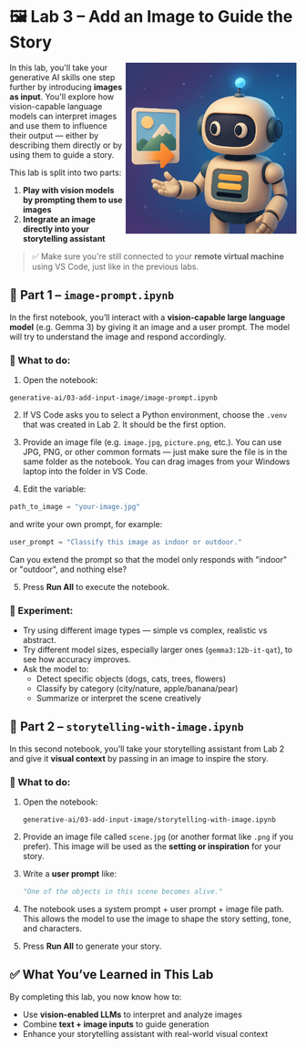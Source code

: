 
# 🖼️ Lab 3 – Add an Image to Guide the Story

<img src="../../media/generative-ai-input-image.png" style="width: 300px" align="right">

In this lab, you'll take your generative AI skills one step further by introducing **images as input**. You'll explore how vision-capable language models can interpret images and use them to influence their output — either by describing them directly or by using them to guide a story.

This lab is split into two parts:
1. **Play with vision models by prompting them to use images**
2. **Integrate an image directly into your storytelling assistant**

> ✅ Make sure you're still connected to your **remote virtual machine** using VS Code, just like in the previous labs.

## 🧪 Part 1 – `image-prompt.ipynb`

In the first notebook, you’ll interact with a **vision-capable large language model** (e.g. Gemma 3) by giving it an image and a user prompt. The model will try to understand the image and respond accordingly.

### 🔧 What to do:

1. Open the notebook:

```
generative-ai/03-add-input-image/image-prompt.ipynb
````

2. If VS Code asks you to select a Python environment, choose the `.venv` that was created in Lab 2. It should be the first option.

3. Provide an image file (e.g. `image.jpg`, `picture.png`, etc.). You can use JPG, PNG, or other common formats — just make sure the file is in the same folder as the notebook. You can drag images from your Windows laptop into the folder in VS Code.

4. Edit the variable:

```python
path_to_image = "your-image.jpg"
````

and write your own prompt, for example:

```python
user_prompt = "Classify this image as indoor or outdoor."
```

Can you extend the prompt so that the model only responds with "indoor" or "outdoor", and nothing else?

5. Press **Run All** to execute the notebook.

### 🧠 Experiment:

* Try using different image types — simple vs complex, realistic vs abstract.
* Try different model sizes, especially larger ones (`gemma3:12b-it-qat`), to see how accuracy improves.
* Ask the model to:
  * Detect specific objects (dogs, cats, trees, flowers)
  * Classify by category (city/nature, apple/banana/pear)
  * Summarize or interpret the scene creatively

## 📖 Part 2 – `storytelling-with-image.ipynb`

In this second notebook, you’ll take your storytelling assistant from Lab 2 and give it **visual context** by passing in an image to inspire the story.

### 🔧 What to do:

1. Open the notebook:

   ```
   generative-ai/03-add-input-image/storytelling-with-image.ipynb
   ```

2. Provide an image file called `scene.jpg` (or another format like `.png` if you prefer). This image will be used as the **setting or inspiration** for your story.

3. Write a **user prompt** like:

   ```python
   "One of the objects in this scene becomes alive."
   ```

4. The notebook uses a system prompt + user prompt + image file path. This allows the model to use the image to shape the story setting, tone, and characters.

5. Press **Run All** to generate your story.

## ✅ What You’ve Learned in This Lab

By completing this lab, you now know how to:

* Use **vision-enabled LLMs** to interpret and analyze images
* Combine **text + image inputs** to guide generation
* Enhance your storytelling assistant with real-world visual context
